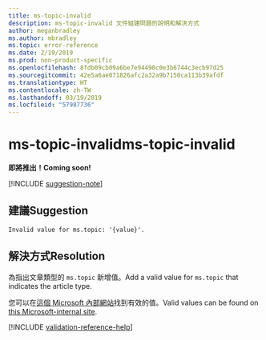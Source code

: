 ```yaml
---
title: ms-topic-invalid
description: ms-topic-invalid 文件組建問題的說明和解決方式
author: meganbradley
ms.author: mbradley
ms.topic: error-reference
ms.date: 2/19/2019
ms.prod: non-product-specific
ms.openlocfilehash: 8fdb09cb09a6be7e94490c0e3b6744c3ecb97d25
ms.sourcegitcommit: 42e5a6ae071826afc2a32a9b7150ca113b39afdf
ms.translationtype: HT
ms.contentlocale: zh-TW
ms.lasthandoff: 03/19/2019
ms.locfileid: "57987736"
---
```

# <a name="ms-topic-invalid"></a><span data-ttu-id="01259-103">ms-topic-invalid</span><span class="sxs-lookup"><span data-stu-id="01259-103">ms-topic-invalid</span></span>

<span data-ttu-id="01259-104">**即將推出！**</span><span class="sxs-lookup"><span data-stu-id="01259-104">**Coming soon!**</span></span>

[!INCLUDE [suggestion-note](includes/suggestion-note.md)]

## <a name="suggestion"></a><span data-ttu-id="01259-105">建議</span><span class="sxs-lookup"><span data-stu-id="01259-105">Suggestion</span></span>

`Invalid value for ms.topic: '{value}'.`

## <a name="resolution"></a><span data-ttu-id="01259-106">解決方式</span><span class="sxs-lookup"><span data-stu-id="01259-106">Resolution</span></span>

<span data-ttu-id="01259-107">為指出文章類型的 `ms.topic` 新增值。</span><span class="sxs-lookup"><span data-stu-id="01259-107">Add a valid value for `ms.topic` that indicates the article type.</span></span>

<span data-ttu-id="01259-108">您可以在[這個 Microsoft 內部網站](https://docsmetadatatool.azurewebsites.net/allowlists)找到有效的值。</span><span class="sxs-lookup"><span data-stu-id="01259-108">Valid values can be found on [this Microsoft-internal site](https://docsmetadatatool.azurewebsites.net/allowlists).</span></span>

<!--make sure to add this file to your includes folder and verify the path-->
[!INCLUDE [validation-reference-help](includes/validation-reference-help.md)]

